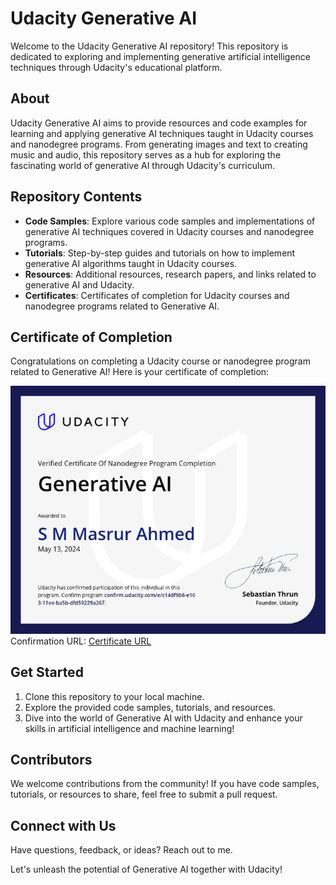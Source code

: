 # Udacity Generative AI

Welcome to the Udacity Generative AI repository! This repository is dedicated to exploring and implementing generative artificial intelligence techniques through Udacity's educational platform.

## About

Udacity Generative AI aims to provide resources and code examples for learning and applying generative AI techniques taught in Udacity courses and nanodegree programs. From generating images and text to creating music and audio, this repository serves as a hub for exploring the fascinating world of generative AI through Udacity's curriculum.

## Repository Contents

- **Code Samples**: Explore various code samples and implementations of generative AI techniques covered in Udacity courses and nanodegree programs.
- **Tutorials**: Step-by-step guides and tutorials on how to implement generative AI algorithms taught in Udacity courses.
- **Resources**: Additional resources, research papers, and links related to generative AI and Udacity.
- **Certificates**: Certificates of completion for Udacity courses and nanodegree programs related to Generative AI.

## Certificate of Completion

Congratulations on completing a Udacity course or nanodegree program related to Generative AI! Here is your certificate of completion:

![Certificate of Completion](certificate.png)
Confirmation URL:  [Certificate URL](https://confirm.udacity.com/e/c14df9b8-e103-11ee-ba5b-dfd59229a267) 


## Get Started

1. Clone this repository to your local machine.
2. Explore the provided code samples, tutorials, and resources.
3. Dive into the world of Generative AI with Udacity and enhance your skills in artificial intelligence and machine learning!

## Contributors

We welcome contributions from the community! If you have code samples, tutorials, or resources to share, feel free to submit a pull request.

## Connect with Us

Have questions, feedback, or ideas? Reach out to me.

Let's unleash the potential of Generative AI together with Udacity!

